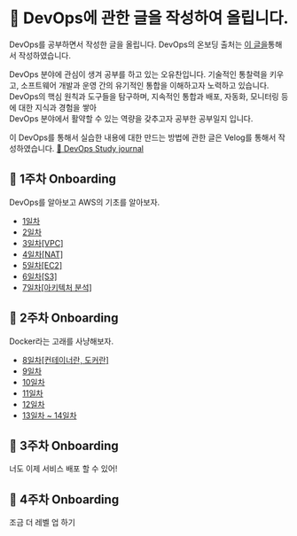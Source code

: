 # 🌈 DevOps에 관한 글을 작성하여 올립니다.

DevOps를 공부하면서 작성한 글을 올립니다.
DevOps의 온보딩 출처는 <a href="https://github.com/GSM-MSG/DevOps-Onboarding/tree/main#devops-onboarding">이 글을</a>통해서 작성하였습니다.

DevOps 분야에 관심이 생겨 공부를 하고 있는 오유찬입니다.
기술적인 통찰력을 키우고, 소프트웨어 개발과 운영 간의 유기적인 통합을 이해하고자 노력하고 있습니다.  
DevOps의 핵심 원칙과 도구들을 탐구하며, 지속적인 통합과 배포, 자동화, 모니터링 등에 대한 지식과 경험을 쌓아  
DevOps 분야에서 활약할 수 있는 역량을 갖추고자 공부한 공부일지 입니다.

이 DevOps를 통해서 실습한 내용에 대한 만드는 방법에 관한 글은 Velog를 통해서 작성하였습니다.
<a href="https://velog.io/@ohyuchan123/series/DevOps-Study-journal">🌱 DevOps Study journal</a>

## 📡 1주차 Onboarding

DevOps를 알아보고 AWS의 기초를 알아보자.

- <a href="https://github.com/ohyuchan123/Para_TIL/blob/master/Resource/DevOps/DevOps%20-%20Onboarding/1%EC%A3%BC%EC%B0%A8/1%EC%9D%BC%EC%B0%A8%20%EC%98%A8%EB%B3%B4%EB%94%A9.md#-devops-%EB%AC%B8%ED%99%94%EB%9E%80">1일차</a>
- <a href="https://github.com/ohyuchan123/Para_TIL/blob/master/Resource/DevOps/DevOps%20-%20Onboarding/1%EC%A3%BC%EC%B0%A8/2%EC%9D%BC%EC%B0%A8%20%EC%98%A8%EB%B3%B4%EB%94%A9.md#-%ED%81%B4%EB%9D%BC%EC%9A%B0%EB%93%9C%EB%9E%80">2일차</a>
- <a href="https://github.com/ohyuchan123/Para_TIL/blob/master/Resource/DevOps/DevOps%20-%20Onboarding/1%EC%A3%BC%EC%B0%A8/3%EC%9D%BC%EC%B0%A8%20%EC%98%A8%EB%B3%B4%EB%94%A9.md#-network-bandwidth%EB%9E%80">3일차[VPC]</a>
- <a href="https://github.com/ohyuchan123/Para_TIL/blob/master/Resource/DevOps/DevOps%20-%20Onboarding/1%EC%A3%BC%EC%B0%A8/4%EC%9D%BC%EC%B0%A8%20%EC%98%A8%EB%B3%B4%EB%94%A9.md#-content">4일차[NAT]</a>
- <a href="https://github.com/ohyuchan123/Para_TIL/blob/master/Resource/DevOps/DevOps%20-%20Onboarding/1%EC%A3%BC%EC%B0%A8/5%EC%9D%BC%EC%B0%A8%20%EC%98%A8%EB%B3%B4%EB%94%A9.md#-content">5일차[EC2]</a>
- <a href="https://github.com/ohyuchan123/Para_TIL/blob/master/Resource/DevOps/DevOps%20-%20Onboarding/1%EC%A3%BC%EC%B0%A8/6%EC%9D%BC%EC%B0%A8%20%EC%98%A8%EB%B3%B4%EB%94%A9.md#-content">6일차[S3]</a>
- <a href="https://github.com/ohyuchan123/Para_TIL/blob/master/Resource/DevOps/DevOps%20-%20Onboarding/1%EC%A3%BC%EC%B0%A8/7%EC%9D%BC%EC%B0%A8%20%EC%98%A8%EB%B3%B4%EB%94%A9.md#-content">7일차[아키텍처 분석]</a>

## 📡 2주차 Onboarding

Docker라는 고래를 사냥해보자.

- <a href="https://github.com/ohyuchan123/Para_TIL/blob/master/Resource/DevOps/DevOps%20-%20Onboarding/2%EC%A3%BC%EC%B0%A8/8%EC%9D%BC%EC%B0%A8%20%EC%98%A8%EB%B3%B4%EB%94%A9.md#-content">8일차[컨테이너란, 도커란]</a>
- <a href="">9일차</a>
- <a href="">10일차</a>
- <a href="">11일차</a>
- <a href="">12일차</a>
- <a href="">13일차 ~ 14일차</a>

## 📡 3주차 Onboarding

너도 이제 서비스 배포 할 수 있어!

## 📡 4주차 Onboarding

조금 더 레벨 업 하기
